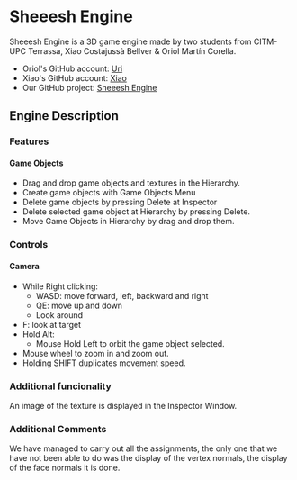 # Sheeesh Engine

Sheeesh Engine is a 3D game engine made by two students from CITM-UPC Terrassa, Xiao Costajussà Bellver & Oriol Martín Corella.

- Oriol's GitHub account: [Uri](https://github.com/Urii98)
- Xiao's GitHub account: [Xiao](https://github.com/xaitta)
- Our GitHub project: [Sheeesh Engine](https://github.com/Urii98/SheeeshEngine)


## Engine Description

### Features

#### Game Objects
- Drag and drop game objects and textures in the Hierarchy.
- Create game objects with Game Objects Menu
- Delete game objects by pressing Delete at Inspector
- Delete selected game object at Hierarchy by pressing Delete.
- Move Game Objects in Hierarchy by drag and drop them.


### Controls

#### Camera
- While Right clicking:
	- WASD: move forward, left, backward and right
	- QE: move up and down
	- Look around
- F: look at target
- Hold Alt:
	- Mouse Hold Left to orbit the game object selected.
- Mouse wheel to zoom in and zoom out.
- Holding SHIFT duplicates movement speed.

### Additional funcionality
An image of the texture is displayed in the Inspector Window.

### Additional Comments
We have managed to carry out all the assignments, the only one that we have not been able to do was the display of the vertex normals, the display of the face normals it is done.